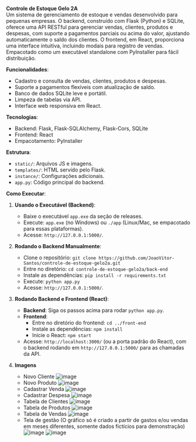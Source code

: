
**Controle de Estoque Gelo 2A**  
Um sistema de gerenciamento de estoque e vendas desenvolvido para pequenas empresas. O backend, construído com Flask (Python) e SQLite, oferece uma API RESTful para gerenciar vendas, clientes, produtos e despesas, com suporte a pagamentos parciais ou acima do valor, ajustando automaticamente o saldo dos clientes. O frontend, em React, proporciona uma interface intuitiva, incluindo modais para registro de vendas. Empacotado como um executável standalone com PyInstaller para fácil distribuição.

**Funcionalidades**:
- Cadastro e consulta de vendas, clientes, produtos e despesas.
- Suporte a pagamentos flexíveis com atualização de saldo.
- Banco de dados SQLite leve e portátil.
- Limpeza de tabelas via API.
- Interface web responsiva em React.

**Tecnologias**:
- Backend: Flask, Flask-SQLAlchemy, Flask-Cors, SQLite
- Frontend: React
- Empacotamento: PyInstaller

**Estrutura**:
- `static/`: Arquivos JS e imagens.
- `templates/`: HTML servido pelo Flask.
- `instance/`: Configurações adicionais.
- `app.py`: Código principal do backend.

**Como Executar**:
1. **Usando o Executável (Backend)**:
   - Baixe o executável `app.exe` da seção de releases.
   - Execute: `app.exe` (no Windows) ou `./app` (Linux/Mac, se empacotado para essas plataformas).
   - Acesse: `http://127.0.0.1:5000/`.

2. **Rodando o Backend Manualmente**:
   - Clone o repositório: `git clone https://github.com/JoaoVitor-Santos/controle-de-estoque-gelo2a.git`
   - Entre no diretório: `cd controle-de-estoque-gelo2a/back-end`
   - Instale as dependências: `pip install -r requirements.txt`
   - Execute: `python app.py`
   - Acesse: `http://127.0.0.1:5000/`.

3. **Rodando Backend e Frontend (React)**:
   - **Backend**: Siga os passos acima para rodar `python app.py`.
   - **Frontend**: 
     - Entre no diretório do frontend: `cd ../front-end`
     - Instale as dependências: `npm install`
     - Inicie o React: `npm start`
   - Acesse: `http://localhost:3000/` (ou a porta padrão do React), com o backend rodando em `http://127.0.0.1:5000/` para as chamadas da API.
  
4. **Imagens**
   - Novo Cliente
     ![image](https://github.com/user-attachments/assets/0dddcef8-c30d-4182-b362-160ba2f59906)
   - Novo Produto
     ![image](https://github.com/user-attachments/assets/6fc7e1aa-da11-442c-844b-fcfb336d7776)
   - Cadastrar Venda
     ![image](https://github.com/user-attachments/assets/fb541950-e0c2-45fe-b7cb-7f28bb878aac)
   - Cadastrar Despesa
     ![image](https://github.com/user-attachments/assets/c02c398a-f675-480f-a01b-63f278b0520d)
   - Tabela de Clientes
     ![image](https://github.com/user-attachments/assets/d35472c2-cf96-44ae-b77f-1b5790cc0452)
   - Tabela de Produtos
     ![image](https://github.com/user-attachments/assets/ae032e2e-5aca-446a-bc1b-429e45f8cc88)
   - Tabela de Vendas
     ![image](https://github.com/user-attachments/assets/f2c9af6a-5e4c-4d29-9f9e-64772383349c)
   - Tela de gestão (O gráfico só é criado a partir de gastos e/ou vendas em meses diferentes, somente dados fictícios para demonstração)
     ![image](https://github.com/user-attachments/assets/13d38ab6-692d-4a75-a056-1b4062ebc2ef)
     ![image](https://github.com/user-attachments/assets/e82e9d3d-b99c-427b-b116-19ac852922ce)


 

